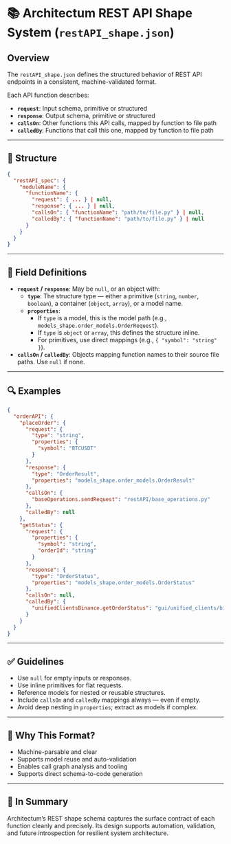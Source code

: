 # 📚 Architectum REST API Shape System (`restAPI_shape.json`)

## Overview
The `restAPI_shape.json` defines the structured behavior of REST API endpoints in a consistent, machine-validated format.

Each API function describes:
- **`request`**: Input schema, primitive or structured
- **`response`**: Output schema, primitive or structured
- **`callsOn`**: Other functions this API calls, mapped by function to file path
- **`calledBy`**: Functions that call this one, mapped by function to file path

---

## 📐 Structure
```json
{
  "restAPI_spec": {
    "moduleName": {
      "functionName": {
        "request": { ... } | null,
        "response": { ... } | null,
        "callsOn": { "functionName": "path/to/file.py" } | null,
        "calledBy": { "functionName": "path/to/file.py" } | null
      }
    }
  }
}
```

---

## 🧬 Field Definitions
- **`request` / `response`**: May be `null`, or an object with:
  - **`type`**: The structure type — either a primitive (`string`, `number`, `boolean`), a container (`object`, `array`), or a model name.
  - **`properties`**:
    - If `type` is a model, this is the model path (e.g., `models_shape.order_models.OrderRequest`).
    - If `type` is `object` or `array`, this defines the structure inline.
    - For primitives, use direct mappings (e.g., `{ "symbol": "string" }`).
- **`callsOn` / `calledBy`**: Objects mapping function names to their source file paths. Use `null` if none.

---

## 🔍 Examples
```json
{
  "orderAPI": {
    "placeOrder": {
      "request": {
        "type": "string",
        "properties": {
          "symbol": "BTCUSDT"
        }
      },
      "response": {
        "type": "OrderResult",
        "properties": "models_shape.order_models.OrderResult"
      },
      "callsOn": {
        "baseOperations.sendRequest": "restAPI/base_operations.py"
      },
      "calledBy": null 
    },
    "getStatus": {
      "request": {
        "properties": {
          "symbol": "string",
          "orderId": "string"
        }
      },
      "response": {
        "type": "OrderStatus",
        "properties": "models_shape.order_models.OrderStatus"
      },
      "callsOn": null,
      "calledBy": {
        "unifiedClientsBinance.getOrderStatus": "gui/unified_clients/binanceRestUnifiedClient.py"
      }
    }
  }
}
```

---

## ✅ Guidelines
- Use `null` for empty inputs or responses.
- Use inline primitives for flat requests.
- Reference models for nested or reusable structures.
- Include `callsOn` and `calledBy` mappings always — even if empty.
- Avoid deep nesting in `properties`; extract as models if complex.

---

## 🎯 Why This Format?
- Machine-parsable and clear
- Supports model reuse and auto-validation
- Enables call graph analysis and tooling
- Supports direct schema-to-code generation

---

## 🧾 In Summary
Architectum’s REST shape schema captures the surface contract of each function cleanly and precisely. Its design supports automation, validation, and future introspection for resilient system architecture.

